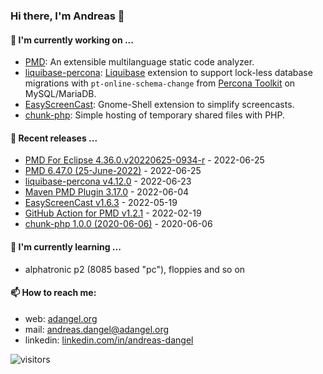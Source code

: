 ### Hi there, I'm Andreas 👋

#### 🔭 I'm currently working on ...

*   [PMD](https://github.com/pmd/pmd): An extensible multilanguage static code analyzer.
*   [liquibase-percona](https://github.com/liquibase/liquibase-percona): [Liquibase](https://github.com/liquibase/liquibase) extension to support lock-less database migrations with `pt-online-schema-change` from [Percona Toolkit](https://www.percona.com/doc/percona-toolkit/LATEST/index.html) on MySQL/MariaDB.
*   [EasyScreenCast](https://github.com/EasyScreenCast/EasyScreenCast): Gnome-Shell extension to simplify screencasts.
*   [chunk-php](https://github.com/adangel/chunk-php): Simple hosting of temporary shared files with PHP. 

#### 🚀 Recent releases ...

*   [PMD For Eclipse 4.36.0.v20220625-0934-r](https://github.com/pmd/pmd-eclipse-plugin/releases/tag/4.36.0.v20220625-0934-r) - 2022-06-25
*   [PMD 6.47.0 (25-June-2022)](https://github.com/pmd/pmd/releases/tag/pmd_releases/6.47.0) - 2022-06-25
*   [liquibase-percona v4.12.0](https://github.com/liquibase/liquibase-percona/releases/tag/v4.12.0) - 2022-06-23
*   [Maven PMD Plugin 3.17.0](https://github.com/apache/maven-pmd-plugin/releases/tag/maven-pmd-plugin-3.17.0) - 2022-06-04
*   [EasyScreenCast v1.6.3](https://github.com/EasyScreenCast/EasyScreenCast/releases/tag/1.6.3) - 2022-05-19
*   [GitHub Action for PMD v1.2.1](https://github.com/pmd/pmd-github-action/releases/tag/v1.2.1) - 2022-02-19
*   [chunk-php 1.0.0 (2020-06-06)](https://github.com/adangel/chunk-php/releases/tag/1.0.0) - 2020-06-06

#### 🌱 I'm currently learning ...

*   alphatronic p2 (8085 based "pc"), floppies and so on

#### 📫 How to reach me:

*   web: [adangel.org](https://adangel.org)
*   mail: [andreas.dangel@adangel.org](mailto:andreas.dangel@adangel.org)
*   linkedin: [linkedin.com/in/andreas-dangel](https://www.linkedin.com/in/andreas-dangel)

![visitors](https://visitor-badge.glitch.me/badge?page_id=adangel.adangel)
